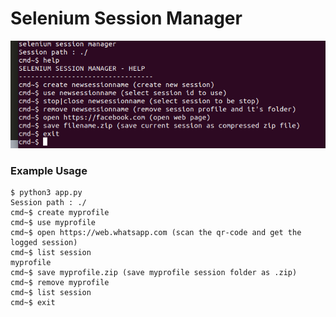 # Selenium Session Manager

![usage](https://raw.githubusercontent.com/codenoid/selenium-session-manager/master/ssm.png)

### Example Usage

```
$ python3 app.py
Session path : ./
cmd~$ create myprofile
cmd~$ use myprofile
cmd~$ open https://web.whatsapp.com (scan the qr-code and get the logged session)
cmd~$ list session
myprofile
cmd~$ save myprofile.zip (save myprofile session folder as .zip)
cmd~$ remove myprofile
cmd~$ list session
cmd~$ exit
```